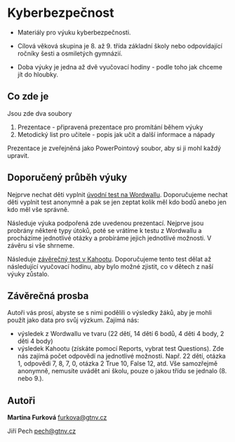 # Kyberbezpečnost
* Materiály pro výuku kyberbezpečnosti. 

* Cílová věková skupina je 8. až 9. třída základní školy nebo odpovídající ročníky šesti a osmiletých gymnázií.

* Doba výuky je jedna až dvě vyučovací hodiny - podle toho jak chceme jít do hloubky.

##  Co zde je

Jsou zde dva soubory

1. Prezentace - připravená prezentace pro promítání během výuky
2. Metodický list pro učitele - popis jak učit a další informace a nápady

Prezentace je zveřejněná jako PowerPointový soubor, aby si ji mohl každý upravit.

## Doporučený průběh výuky

Nejprve nechat děti vyplnit [úvodní test na Wordwallu](https://wordwall.net/cs/resource/84327987). Doporučujeme nechat děti vyplnit test anonymně a pak se jen zeptat kolik měl kdo bodů anebo jen kdo měl vše správně.

Následuje výuka podpořená zde uvedenou prezentací. Nejprve jsou probrány některé typy útoků, poté se vrátíme k testu z Wordwallu a procházíme jednotlivé otázky a probíráme jejich jednotlivé možnosti. V závěru si vše shrneme.

Následuje [závěrečný test v Kahootu](https://1url.cz/71SPM). Doporučujeme tento test dělat až následující vyučovací hodinu, aby bylo možné zjistit, co v dětech z naší výuky zůstalo.

## Závěrečná prosba

Autoři vás prosí, abyste se s nimi podělili o výsledky žáků, aby je mohli použít jako data pro svůj výzkum. Zajímá nás:
- výsledek z Wordwallu ve tvaru (22 dětí, 14 dětí 6 bodů, 4 děti 4 body, 2 děti 4 body)
- výsledek Kahootu (získáte pomocí Reports, vybrat test Questions). Zde nás zajímá počet odpovědí na jednotlivé možnosti. Např. 22 dětí, otázka 1, odpovědi 7, 8, 7, 0, otázka 2 True 10, False 12, atd. Vše samozřejmě anonymně, nemusíte uvádět ani školu, pouze o jakou třídu se jednalo (8. nebo 9.).

## Autoři

**Martina Furková** [furkova@gtnv.cz](mailto:furkova@gtnv.cz)

Jiří Pech [pech@gtnv.cz](mailto:pech@gtnv.cz)
